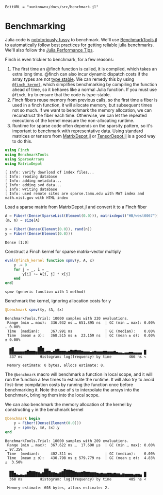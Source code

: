 ```@meta
EditURL = "<unknown>/docs/src/benchmark.jl"
```

# Benchmarking

Julia code is [nototoriously
fussy](https://github.com/JuliaCI/BenchmarkTools.jl#why-does-this-package-exist)
to benchmark.
We'll use [BenchmarkTools.jl](https://github.com/JuliaCI/BenchmarkTools.jl)
to automatically follow best practices for getting reliable julia benchmarks. We'll also
follow the [Julia Performance Tips](https://docs.julialang.org/en/v1/manual/performance-tips/).

Finch is even trickier to benchmark, for a few reasons:
1. The first time an @finch function is called, it is compiled, which takes an
   extra long time. @finch can also incur dynamic dispatch costs if the array
   types are not [type
   stable](https://docs.julialang.org/en/v1/manual/faq/#man-type-stability). We
   can remedy this by using [`@finch_kernel`](@ref), which simplifies
   benchmarking by compiling the function ahead of time, so it behaves like a
   normal Julia function. If you must use `@finch`, try to ensure that the code
   is type-stable.
2. Finch fibers reuse memory from previous calls, so the first time a fiber is
   used in a finch function, it will allocate memory, but subsequent times not so
   much. If we want to benchmark the memory allocation, we can reconstruct the
   fiber each time. Otherwise, we can let the repeated executions of the kernel
   measure the non-allocating runtime.
3. Runtime for sparse code often depends on the sparsity pattern, so it's
   important to benchmark with representative data. Using standard matrices or tensors from
   [MatrixDepot.jl](https://github.com/JuliaLinearAlgebra/MatrixDepot.jl) or
   [TensorDepot.jl](https://github.com/willow-ahrens/TensorDepot.jl) is a good
   way to do this.

````julia
using Finch
using BenchmarkTools
using SparseArrays
using MatrixDepot
````

````
[ Info: verify download of index files...
[ Info: reading database
[ Info: adding metadata...
[ Info: adding svd data...
[ Info: writing database
[ Info: used remote sites are sparse.tamu.edu with MAT index and math.nist.gov with HTML index

````

Load a sparse matrix from MatrixDepot.jl and convert it to a Finch fiber

````julia
A = Fiber!(Dense(SparseList(Element(0.0))), matrixdepot("HB/west0067"))
(m, n) = size(A)

x = Fiber!(Dense(Element(0.0)), rand(n))
y = Fiber!(Dense(Element(0.0)))
````

````
Dense [1:0]
````

Construct a Finch kernel for sparse matrix-vector multiply

````julia
eval(@finch_kernel function spmv(y, A, x)
    y .= 0
    for j = _, i = _
        y[i] += A[i, j] * x[j]
    end
end)
````

````
spmv (generic function with 1 method)
````

Benchmark the kernel, ignoring allocation costs for y

````julia
@benchmark spmv($y, $A, $x)
````

````
BenchmarkTools.Trial: 10000 samples with 220 evaluations.
 Range (min … max):  336.932 ns … 651.895 ns  ┊ GC (min … max): 0.00% … 0.00%
 Time  (median):     367.991 ns               ┊ GC (median):    0.00%
 Time  (mean ± σ):   368.515 ns ±  23.159 ns  ┊ GC (mean ± σ):  0.00% ± 0.00%

  ▄▆      ▁    ▆█▅     ▂▃     ▁ ▁                               ▁
  ██▆▆▆▆▆▇█▇▇▇▆███▆▇▇▅▇██▇▇▇▆▇█████▇▆▆▆▅▆▇▆▆▆▇▇▆▆▆▇▅▄▄▃▄▄▅▅▄▄▄▄ █
  337 ns        Histogram: log(frequency) by time        466 ns <

 Memory estimate: 0 bytes, allocs estimate: 0.
````

The `@benchmark` macro will benchmark a function in local scope, and it will run
the function a few times to estimate the runtime. It will also try to avoid
first-time compilation costs by running the function once before benchmarking
it. Note the use of `$` to interpolate the arrays into the benchmark, bringing
them into the local scope.

We can also benchmark the memory allocation of the kernel by constructing `y` in the
benchmark kernel

````julia
@benchmark begin
    y = Fiber!(Dense(Element(0.0)))
    y = spmv(y, $A, $x).y
end
````

````
BenchmarkTools.Trial: 10000 samples with 209 evaluations.
 Range (min … max):  367.622 ns …  17.690 μs  ┊ GC (min … max): 0.00% … 97.35%
 Time  (median):     402.311 ns               ┊ GC (median):    0.00%
 Time  (mean ± σ):   430.798 ns ± 579.779 ns  ┊ GC (mean ± σ):  4.83% ±  3.50%

  ▄▄      ▂▄▃▃▂▁ ▁██▄▁▁  ▁▃▇▆▆▅▄▂▁▁▂▃▂▂▁▁▁                      ▂
  ███▅▄▅▄▅██████▇███████▇██████████████████▇█▇▇██▇█▇▇▅▇▆▆▆▆▅▆▆▅ █
  368 ns        Histogram: log(frequency) by time        485 ns <

 Memory estimate: 608 bytes, allocs estimate: 2.
````

